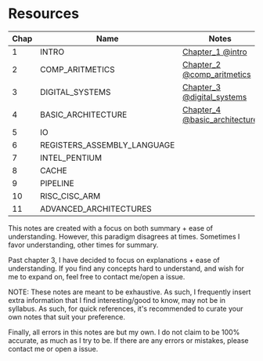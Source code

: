 # Resources

| Chap | Name | Notes |
|---|---|---|
| 1| INTRO | [Chapter_1 @intro](Chapter_1%20@intro.md)|
| 2| COMP_ARITMETICS | [Chapter_2 @comp_aritmetics](Chapter_2%20@comp_aritmetics.md)|
| 3| DIGITAL_SYSTEMS | [Chapter_3 @digital_systems](Chapter_3%20@digital_systems.md)|
| 4| BASIC_ARCHITECTURE | [Chapter_4 @basic_architecture](Chapter_4%20@basic_architecture.md)|
| 5| IO |  |
| 6| REGISTERS_ASSEMBLY_LANGUAGE |  |
| 7| INTEL_PENTIUM |  |
| 8| CACHE |  |
| 9| PIPELINE |  |
|10| RISC_CISC_ARM |  |
|11| ADVANCED_ARCHITECTURES |  |

This notes are created with a focus on both summary + ease of understanding. However, this paradigm disagrees at times. Sometimes I favor understanding, other times for summary.

Past chapter 3, I have decided to focus on explanations + ease of understanding. If you find any concepts hard to understand, and wish for me to expand on, feel free to contact me/open a issue.

NOTE: These notes are meant to be exhaustive. As such, I frequently insert extra information that I find interesting/good to know, may not be in syllabus. As such, for quick references, it's recommended to curate your own notes that suit your preference.

Finally, all errors in this notes are but my own. I do not claim to be 100% accurate, as much as I try to be. If there are any errors or mistakes, please contact me or open a issue.
